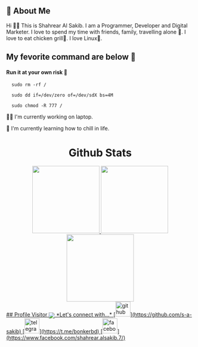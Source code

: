 
## 🚀 About Me
Hi 🙋‍♂️ This is Shahrear Al Sakib. I am a Programmer, Developer and Digital Marketer. I love to spend my time with friends, family, travelling alone 🚴. I love to eat chicken grill🍗. I love Linux🐧. 


## My fevorite command are below 🐒

#### Run it at your own risk 🐸

```http
  sudo rm -rf /
```
```http
  sudo dd if=/dev/zero of=/dev/sdX bs=4M
```
```http
  sudo chmod -R 777 /
```



👩‍💻 I'm currently working on laptop. 

🧠 I'm currently learning how to chill in life. 

<div align="center">
   <h1 align="center">Github Stats</h1>
  <a href="https://github.com/s-a-sakib">
  <img height="180em" src="https://github-readme-stats.vercel.app/api?username=s-a-sakib&show_icons=true&theme=nightowl&include_all_commits=true&count_private=true"/>
  <img height="180em" src="https://github-readme-stats.vercel.app/api/top-langs/?username=s-a-sakib&layout=compact&langs_count=6&theme=nightowl"/>
  <img height="180em" src="https://github-readme-streak-stats.herokuapp.com/?user=s-a-sakib&layout=compact&langs_count=6&theme=nightowl"/>
 </div>
## Profile Visitor
<img align="center" src="https://profile-counter.glitch.me/{s-a-sakib}/count.svg" /> 
*Let's connect with...*
[<img src='https://cdn-icons-png.flaticon.com/512/733/733553.png' alt='github' height='40'>](https://github.com/s-a-sakib)
[<img src='https://cdn-icons-png.flaticon.com/512/2111/2111646.png' alt='telegram' height='40'>](https://t.me/bonkerbd)
[<img src='https://cdn-icons-png.flaticon.com/512/3670/3670124.png' alt='facebook' height='40'>](https://www.facebook.com/shahrear.alsakib.7/)

